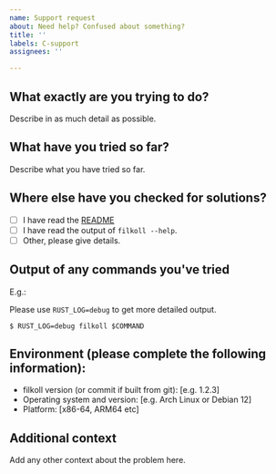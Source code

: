 ```yaml
---
name: Support request
about: Need help? Confused about something?
title: ''
labels: C-support
assignees: ''

---
```


## What exactly are you trying to do?

Describe in as much detail as possible.

## What have you tried so far?

Describe what you have tried so far.

## Where else have you checked for solutions?

* [ ] I have read the [README](https://github.com/VorpalBlade/filkoll)
* [ ] I have read the output of `filkoll --help`.
* [ ] Other, please give details.

## Output of any commands you've tried

E.g.:

Please use `RUST_LOG=debug` to get more detailed output.

```console
$ RUST_LOG=debug filkoll $COMMAND
```

## Environment (please complete the following information):
 - filkoll version (or commit if built from git): [e.g. 1.2.3]
 - Operating system and version: [e.g. Arch Linux or Debian 12]
 - Platform: [x86-64, ARM64 etc]

## Additional context
Add any other context about the problem here.

